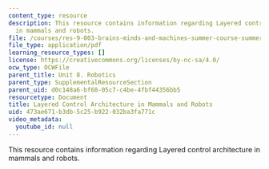 ```yaml
---
content_type: resource
description: This resource contains information regarding Layered control architecture
  in mammals and robots.
file: /courses/res-9-003-brains-minds-and-machines-summer-course-summer-2015/473ae671b3db5c25b922032ba3fa771c_MITRES_9_003SUM15_Lec8-3.pdf
file_type: application/pdf
learning_resource_types: []
license: https://creativecommons.org/licenses/by-nc-sa/4.0/
ocw_type: OCWFile
parent_title: Unit 8. Robotics
parent_type: SupplementalResourceSection
parent_uid: d0c148a6-bf68-05c7-c4be-4fbf44356bb5
resourcetype: Document
title: Layered Control Architecture in Mammals and Robots
uid: 473ae671-b3db-5c25-b922-032ba3fa771c
video_metadata:
  youtube_id: null
---
```

This resource contains information regarding Layered control architecture in mammals and robots.